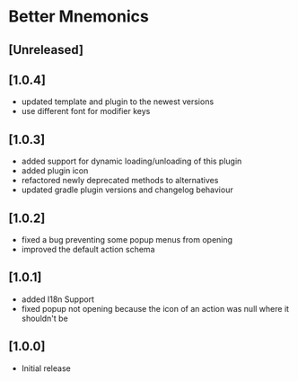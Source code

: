 <!-- Keep a Changelog guide -> https://keepachangelog.com -->
# Better Mnemonics

## [Unreleased]

## [1.0.4]
- updated template and plugin to the newest versions
- use different font for modifier keys

## [1.0.3]
- added support for dynamic loading/unloading of this plugin
- added plugin icon
- refactored newly deprecated methods to alternatives
- updated gradle plugin versions and changelog behaviour

## [1.0.2]
- fixed a bug preventing some popup menus from opening
- improved the default action schema

## [1.0.1]
- added I18n Support
- fixed popup not opening because the icon of an action was null where it shouldn't be

## [1.0.0]
- Initial release